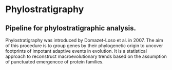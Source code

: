 Phylostratigraphy
=================

Pipeline for phylostratigraphic analysis.
-----------------------------------------

Phylostratigraphy was introduced by Domazet-Loso et al. in 2007. The aim of this procedure is to group genes by their phylogenetic origin to uncover footprints of impotant adaptive events in evolution.
It is a statistical approach to reconstruct macroevolutionary trends based on the assumption of punctuated emergencce of protein families.
